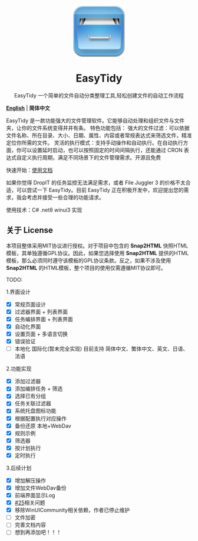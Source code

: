 <p align="center">
<a href="https://github.com/SaboZhang/EasyTidy" target="_blank">
<img align="center" alt="EasyTidy" width="140" src="src/EasyTidy/Assets/icon.png" />
</a>
</p>
<p align="center">
<a href="https://github.com/SaboZhang/EasyTidy/blob/main/LICENSE" target="_self"></a>
<h1 align="center">EasyTidy</h1>
<p align="center">EasyTidy 一个简单的文件自动分类整理工具,轻松创建文件的自动工作流程
</p>

[**English**](./README_EN.md) | **简体中文**

EasyTidy 是一款功能强大的文件管理软件。它能够自动处理和组织文件与文件夹，让你的文件系统变得井井有条。 特色功能包括： 强大的文件过滤：可以依据文件名称、所在目录、大小、日期、属性、内容或者常规表达式来筛选文件，精准定位你所需的文件。 灵活的执行模式：支持手动操作和自动执行。在自动执行方面，你可以设置延时启动，也可以按照固定的时间间隔执行，还能通过 CRON 表达式自定义执行周期，满足不同场景下的文件管理需求。开源且免费

快速开始：[使用文档](https://easytidy.luckyits.com)

如果你觉得 DropIT 的任务监控无法满足需求，或者 File Juggler 3 的价格不太合适，可以尝试一下 EasyTidy。目前 EasyTidy 正在积极开发中，欢迎提出您的需求，我会考虑并接受一些合理的功能请求。

使用技术：C# .net8 winui3 实现

## 关于 License

本项目整体采用MIT协议进行授权。对于项目中包含的 **Snap2HTML** 快照HTML模板，其单独遵循GPL协议。因此，如果您选择使用 **Snap2HTML** 提供的HTML模板，那么必须同时遵守该模板的GPL协议条款。反之，如果不涉及使用 **Snap2HTML** 的HTML模板，整个项目的使用仅需遵循MIT协议即可。

TODO:

1.界面设计

- [x] 常规页面设计
- [x] 过滤器界面 + 列表界面
- [x] 任务编排界面 + 列表界面
- [x] 自动化界面
- [x] 设置页面 + 多语言切换
- [x] 错误验证
- [ ] 本地化 国际化(暂未完全实现) 目前支持 简体中文、繁体中文、英文、日语、法语

2.功能实现

- [x] 添加过滤器
- [x] 添加编排任务 + 筛选
- [x] 选择已有分组
- [x] 任务关联过滤器
- [x] 系统托盘图标功能
- [x] 根据配置执行对应操作
- [x] 备份还原 本地+WebDav
- [x] 规则示例
- [x] 筛选器
- [x] 按计划执行
- [x] 定时执行

3.后续计划

- [x] 增加解压操作
- [x] 增加文件WebDav备份
- [x] 前端界面显示Log
- [x] [#25](https://github.com/SaboZhang/EasyTidy/issues/25)相关问题
- [x] 移除WinUICommunity相关依赖，作者已停止维护
- [ ] 文件加密
- [ ] 完善文档内容
- [ ] 想到再添加吧！！！

